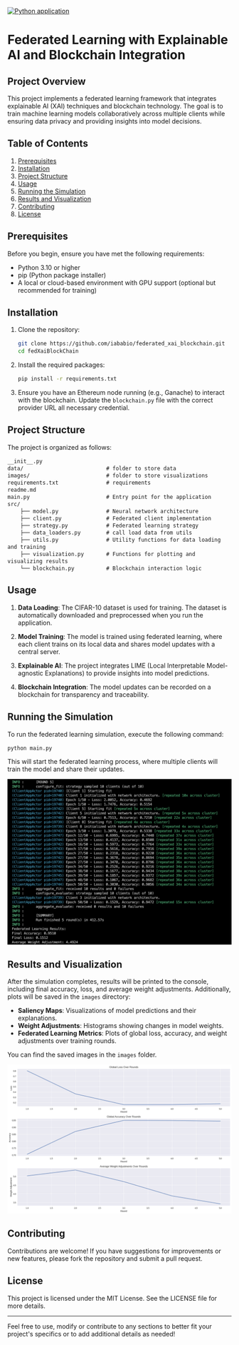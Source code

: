 [![Python application](https://github.com/iababio/federated_xai_blockchain/actions/workflows/python-app.yml/badge.svg)](https://github.com/iababio/federated_xai_blockchain/actions/workflows/python-app.yml)

# Federated Learning with Explainable AI and Blockchain Integration

## Project Overview

This project implements a federated learning framework that integrates explainable AI (XAI) techniques and blockchain technology. The goal is to train machine learning models collaboratively across multiple clients while ensuring data privacy and providing insights into model decisions.

## Table of Contents

1. [Prerequisites](#prerequisites)
2. [Installation](#installation)
3. [Project Structure](#project-structure)
4. [Usage](#usage)
5. [Running the Simulation](#running-the-simulation)
6. [Results and Visualization](#results-and-visualization)
7. [Contributing](#contributing)
8. [License](#license)

## Prerequisites

Before you begin, ensure you have met the following requirements:

- Python 3.10 or higher
- pip (Python package installer)
- A local or cloud-based environment with GPU support (optional but recommended for training)

## Installation

1. Clone the repository:

   ```bash
   git clone https://github.com/iababio/federated_xai_blockchain.git
   cd fedXaiBlockChain
   ```

2. Install the required packages:

   ```bash
   pip install -r requirements.txt
   ```

3. Ensure you have an Ethereum node running (e.g., Ganache) to interact with the blockchain. Update the `blockchain.py` file with the correct provider URL all necessary credential.

## Project Structure

The project is organized as follows:

```
__init__.py
data/                          # folder to store data
images/                        # folder to store visualizations
requirements.txt               # requirements
readme.md
main.py                        # Entry point for the application
src/
    ├── model.py               # Neural network architecture
    ├── client.py              # Federated client implementation
    ├── strategy.py            # Federated learning strategy
    ├── data_loaders.py        # call load data from utils 
    ├── utils.py               # Utility functions for data loading and training
    ├── visualization.py       # Functions for plotting and visualizing results
    └── blockchain.py          # Blockchain interaction logic

```

## Usage

1. **Data Loading**: The CIFAR-10 dataset is used for training. The dataset is automatically downloaded and preprocessed when you run the application.

2. **Model Training**: The model is trained using federated learning, where each client trains on its local data and shares model updates with a central server.

3. **Explainable AI**: The project integrates LIME (Local Interpretable Model-agnostic Explanations) to provide insights into model predictions.

4. **Blockchain Integration**: The model updates can be recorded on a blockchain for transparency and traceability.

## Running the Simulation

To run the federated learning simulation, execute the following command:

```bash
python main.py
```

This will start the federated learning process, where multiple clients will train the model and share their updates.

![plot](images/log_screenshot.png)

## Results and Visualization

After the simulation completes, results will be printed to the console, including final accuracy, loss, and average weight adjustments. Additionally, plots will be saved in the `images` directory:

- **Saliency Maps**: Visualizations of model predictions and their explanations.
- **Weight Adjustments**: Histograms showing changes in model weights.
- **Federated Learning Metrics**: Plots of global loss, accuracy, and weight adjustments over training rounds.

You can find the saved images in the `images` folder.

![plot](images/image1.png)



## Contributing

Contributions are welcome! If you have suggestions for improvements or new features, please fork the repository and submit a pull request.

## License

This project is licensed under the MIT License. See the LICENSE file for more details.

---

Feel free to use, modify or contribute to any sections to better fit your project's specifics or to add additional details as needed!
